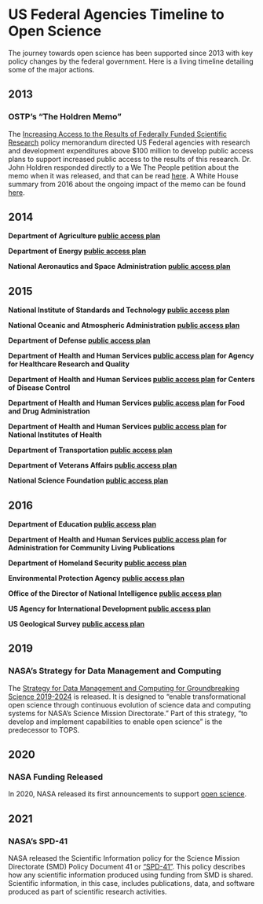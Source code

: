 # US Federal Agencies Timeline to Open Science
The journey towards open science has been supported since 2013 with key policy changes by the federal government. Here is a living timeline detailing some of the major actions.

## 2013 
### OSTP’s “The Holdren Memo”
The [Increasing Access to the Results of Federally Funded Scientific Research](https://obamawhitehouse.archives.gov/sites/default/files/microsites/ostp/ostp_public_access_memo_2013.pdf) policy memorandum directed US Federal agencies with research and development expenditures above $100 million to develop public access plans to support increased public access to the results of this research. Dr. John Holdren responded directly to a We The People petition about the memo when it was released, and that can be read [here](https://petitions.obamawhitehouse.archives.gov/response/increasing-public-access-results-scientific-research/ ). A White House summary from 2016 about the ongoing impact of the memo can be found [here](https://obamawhitehouse.archives.gov/blog/2016/02/22/increasing-access-results-federally-funded-science ).

## 2014
**Department of Agriculture [public access plan](https://www.usda.gov/sites/default/files/documents/USDA-Public-Access-Implementation-Plan.pdf)**

**Department of Energy [public access plan](https://www.energy.gov/sites/prod/files/2014/08/f18/DOE_Public_Access%20Plan_FINAL.pdf)**

**National Aeronautics and Space Administration [public access plan](https://www.nasa.gov/sites/default/files/atoms/files/206985_2015_nasa_plan-for-web.pdf)**

## 2015
**National Institute of Standards and Technology [public access plan](https://www.nist.gov/open)**

**National Oceanic and Atmospheric Administration [public access plan](https://repository.library.noaa.gov/view/noaa/10169)**

**Department of Defense [public access plan](https://discover.dtic.mil/wp-content/uploads/2018/06/dod_public_access_plan_feb2015.pdf)**

**Department of Health and Human Services [public access plan](https://www.ahrq.gov/funding/policies/publicaccess/index.html) for Agency for Healthcare Research and Quality**

**Department of Health and Human Services [public access plan](https://stacks.cdc.gov/view/cdc/28657) for Centers of Disease Control**

**Department of Health and Human Services [public access plan](https://www.fda.gov/downloads/ScienceResearch/AboutScienceResearchatFDA/UCM435418.pdf) for Food and Drug Administration**

**Department of Health and Human Services [public access plan](https://grants.nih.gov/grants/NIH-Public-Access-Plan.pdf) for National Institutes of Health**

**Department of Transportation [public access plan](https://doi.org/10.21949/1520559)**

**Department of Veterans Affairs [public access plan](https://www.va.gov/ORO/Docs/Guidance/VA_RSCH_DATA_ACCESS_PLAN_07_23_2015.pdf)**

**National Science Foundation [public access plan](https://www.nsf.gov/pubs/2015/nsf15052/nsf15052.pdf)**

## 2016
**Department of Education [public access plan](https://ies.ed.gov/funding/pdf/EDPlanPolicyDevelopmentGuidanceforPublicAccess.pdf)**

**Department of Health and Human Services [public access plan](https://www.ahrq.gov/funding/policies/publicaccess/index.html) for Administration for Community Living Publications** 

**Department of Homeland Security [public access plan](https://www.dhs.gov/sites/default/files/publications/DHS%20Public%20Access%20Plan%20-%20FINAL_161229-508.pdf)**

**Environmental Protection Agency [public access plan](https://www.epa.gov/sites/production/files/2016-12/documents/epascientificresearchtransperancyplan.pdf)**

**Office of the Director of National Intelligence [public access plan](https://www.iarpa.gov/images/pdfs/ODNI_Public_Access_Plan_Sept_2016.pdf)**

**US Agency for International Development [public access plan](https://www.usaid.gov/sites/default/files/documents/15396/USAID_PublicAccessPlan.pdf)**

**US Geological Survey [public access plan](https://d9-wret.s3.us-west-2.amazonaws.com/assets/palladium/production/s3fs-public/atoms/files/USGS-PublicAccessPlan-APPROVED-v1-03.pdf)**

## 2019
### NASA’s Strategy for Data Management and Computing
The [Strategy for Data Management and Computing for Groundbreaking Science 2019-2024](https://science.nasa.gov/science-pink/s3fs-public/atoms/files/SDMWG_Full%20Document_v3.pdf) is released. It is designed to “enable transformational open science through continuous evolution of science data and computing systems for NASA’s Science Mission Directorate.” Part of this strategy, “to develop and implement capabilities to enable open science” is the predecessor to TOPS.

## 2020
### NASA Funding Released
In 2020, NASA released its first announcements to support [open science](https://nspires.nasaprs.com/external/solicitations/solicitations!init.do#:~:text=E.7%20Support%20for%20Open%20Source%20Tools%2C%20Frameworks%2C%20and%20Libraries ).

## 2021
### NASA’s SPD-41
NASA released the Scientific Information policy for the Science Mission Directorate (SMD) Policy Document 41 or [“SPD-41”](https://science.nasa.gov/science-red/s3fs-public/atoms/files/Scientific%20Information%20policy%20SPD-41.pdf ). This policy describes how any scientific information produced using funding from SMD is shared. Scientific information, in this case, includes publications, data, and software produced as part of scientific research activities.

